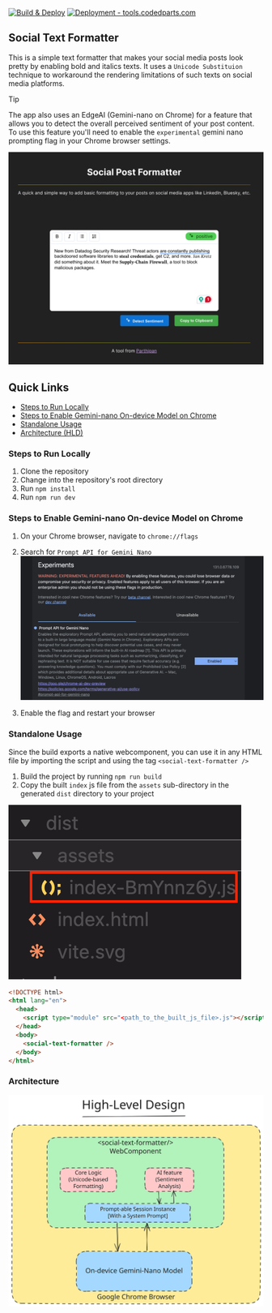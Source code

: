 [![Build & Deploy](https://github.com/Parthipan-Natkunam/basic-social-text-formatter/actions/workflows/deploy.yml/badge.svg)](https://github.com/Parthipan-Natkunam/basic-social-text-formatter/actions/workflows/deploy.yml)
[![Deployment - tools.codedparts.com](https://img.shields.io/static/v1?label=Deployment&message=tools.codedparts.com&color=0087bd)](https://tools.codedparts.com/)

## Social Text Formatter

This is a simple text formatter that makes your social media posts look pretty by enabling bold and italics texts. It uses a `Unicode Substituion` technique to workaround the rendering limitations of such texts on social media platforms.

> [!TIP]
> The app also uses an EdgeAI (Gemini-nano on Chrome) for a feature that allows you to detect the overall perceived sentiment of your post content. To use this feature you'll need to enable the `experimental` gemini nano prompting flag in your Chrome browser settings.

![Screenshot](docs/screenshot1.png)

## Quick Links

- [Steps to Run Locally](#steps-to-run-locally)
- [Steps to Enable Gemini-nano On-device Model on Chrome](#steps-to-enable-gemini-nano-on-device-model-on-chrome)
- [Standalone Usage](#standalone-usage)
- [Architecture (HLD)](#architecture)

### Steps to Run Locally

1. Clone the repository
2. Change into the repository's root directory
3. Run `npm install`
4. Run `npm run dev`

### Steps to Enable Gemini-nano On-device Model on Chrome

1. On your Chrome browser, navigate to `chrome://flags`
2. Search for `Prompt API for Gemini Nano`
   ![Chrome Flag](docs/chrome_flag.png)

3. Enable the flag and restart your browser

### Standalone Usage

Since the build exports a native webcomponent, you can use it in any HTML file by importing the script and using the tag `<social-text-formatter />`

1. Build the project by running `npm run build`
2. Copy the built `index` js file from the `assets` sub-directory in the generated `dist` directory to your project

![Built file](docs/built_file.png)

```html
<!DOCTYPE html>
<html lang="en">
  <head>
    <script type="module" src="<path_to_the_built_js_file>.js"></script>
  </head>
  <body>
    <social-text-formatter />
  </body>
</html>
```
### Architecture
![HLD](docs/hld.svg)
